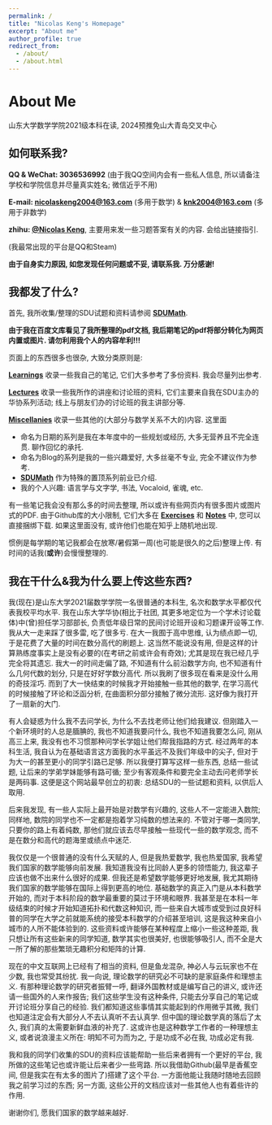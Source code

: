 ```yaml
---
permalink: /
title: "Nicolas Keng's Homepage"
excerpt: "About me"
author_profile: true
redirect_from: 
  - /about/
  - /about.html
---
```


About Me
======

山东大学数学学院2021级本科在读, 2024预推免山大青岛交叉中心

## 如何联系我? 

**QQ & WeChat: 3036536992** (由于我QQ空间内会有一些私人信息, 所以请备注学校和学院信息并尽量真实姓名; 微信近乎不用)

**E-mail: nicolaskeng2004@163.com** (多用于数学) & **knk2004@163.com** (多用于非数学)

**zhihu: [@Nicolas Keng](https://www.zhihu.com/people/nicolas-keng)**, 主要用来发一些习题答案有关的内容. 会给出链接指引. 

(我最常出现的平台是QQ和Steam)

**由于自身实力原因, 如您发现任何问题或不妥, 请联系我. 万分感谢!**

## 我都发了什么? 

首先, 我所收集/整理的SDU试题和资料请参阅 **[SDUMath](https://nicolaskeng.github.io/miscellanies/SDUMath-Exams)**. 

**由于我在百度文库看见了我所整理的pdf文档, 我后期笔记的pdf将部分转化为网页内置或图片. 请勿利用我个人的内容牟利!!!**

页面上的东西很多也很杂, 大致分类原则是: 

**[Learnings](https://nicolaskeng.github.io/learnings/)** 收录一些我自己的笔记, 它们大多参考了多份资料. 我会尽量列出参考.

**[Lectures](https://nicolaskeng.github.io/lectures/)** 收录一些我所作的讲座和讨论班的资料, 它们主要来自我在SDU主办的华协系列活动; 线上与朋友们办的讨论班的我主讲部分等.

**[Miscellanies](https://nicolaskeng.github.io/miscellanies/)** 收录一些其他的(大部分与数学关系不大的)内容. 这里面
    
  - 命名为日期的系列是我在本年度中的一些规划或经历, 大多无营养且不完全连贯. 聊作回忆的承托.
  - 命名为Blog的系列是我的一些兴趣爱好, 大多丝毫不专业, 完全不建议作为参考. 
  - **[SDUMath](https://nicolaskeng.github.io/miscellanies/SDUMath-Exams)** 作为特殊的置顶系列前业已介绍.
  - 我的个人兴趣: 语言学与文字学, 书法, Vocaloid, 雀魂, etc.

有一些笔记我会没有那么多的时间去整理, 所以或许有些网页内有很多图片或图片式的PDF. 由于Github库的大小限制, 它们大多在 **[Exercises](https://github.com/NicolasKeng/Exercises)** 和 **[Notes](https://github.com/NicolasKeng/Notes)** 中, 您可以直接捆绑下载. 如果这里面没有, 或许他们也能在知乎上随机地出现.

惯例是每学期的笔记我都会在放寒/暑假第一周(也可能是很久的之后)整理上传. 有时间的话我(**或许**)会慢慢整理的. 

## 我在干什么&我为什么要上传这些东西?

我(现在)是山东大学2021届数学学院一名很普通的本科生, 名次和数学水平都仅代表我校平均水平. 
我在山东大学华协(相比于社团, 其更多地定位为一个学术讨论载体)中(曾)担任学习部部长, 负责低年级日常的民间讨论班开设和习题课开设等工作. 
我从大一走来踩了很多雷, 吃了很多亏. 
在大一我囿于高中思维, 认为绩点即一切, 于是花费了大量的时间在数分高代的刷题上. 
这当然不能说没有用, 但是这样的计算熟练度事实上是没有必要的(在考研之前或许会有奇效); 尤其是现在我已经几乎完全将其遗忘. 
我大一的时间走偏了路, 不知道有什么前沿数学方向, 也不知道有什么几何代数的划分, 只是在好好学数分高代. 
所以我刷了很多现在看来是没什么用的奇技淫巧. 
而到了大一快结束的时候我才开始接触一些其他的数学, 在学习高代的时候接触了环论和泛函分析, 在曲面积分部分接触了微分流形. 
这好像为我打开了一扇新的大门. 

有人会疑惑为什么我不去问学长, 为什么不去找老师让他们给我建议. 
但刚踏入一个新环境时的人总是腼腆的, 我也不知道我要问什么, 我也不知道我要怎么问, 刚从高三上来, 我没有也不习惯那种问学长学姐让他们帮我指路的方式. 
经过两年的本科生活, 我自认为在基础语言这方面我的水平虽远不及我们年级中的尖子, 但对于为大一的甚至更小的同学引路已足够. 
所以我便打算写这样一些东西, 总结一些试题, 让后来的学弟学妹能够有路可循; 至少有客观条件和要完全主动去问老师学长是两码事.
这便是这个网站最早创立的初衷: 总结SDU的一些试题和资料, 以供后人取用.

后来我发现, 有一些人实际上最开始是对数学有兴趣的, 这些人不一定能进入数院; 同样地, 数院的同学也不一定都是抱着学习纯数的想法来的. 
不管对于哪一类同学, 只要你的路上有着纯数, 那他们就应该去尽早接触一些现代一些的数学观念, 而不是在数分和高代的题海里或绩点中迷茫. 

我仅仅是一个很普通的没有什么天赋的人, 但是我热爱数学, 我也热爱国家, 我希望我们国家的数学能够向前发展. 
我知道我没有比同龄人更多的领悟能力, 我这辈子应该也做不出来什么很好的成果. 
但我还是希望数学能够更好地发展, 我尤其期待我们国家的数学能够在国际上得到更高的地位. 
基础数学的真正入门是从本科数学开始的, 而对于本科阶段的数学最重要的莫过于环境和眼界. 
我甚至是在本科一年级结束的时候才开始知道拓扑和代数这种知识, 而一些来自大城市或受到过良好科普的同学在大学之前就能系统的接受本科数学的介绍甚至培训, 这是我这种来自小城市的人所不能体验到的. 
这些资料或许能够在某种程度上缩小一些这种差距, 我只想让所有这些新来的同学知道, 数学其实也很美好, 也很能够吸引人, 而不全是大一所了解的那些繁琐无趣积分和矩阵的计算. 

现在的中文互联网上已经有了相当的资料, 但是鱼龙混杂, 神必人与云玩家也不在少数, 我也常受其纷扰. 
我一向说, 理论数学的研究必不可缺的是家庭条件和理想主义. 
有那种理论数学的研究者振臂一呼, 翻译外国教材或是编写自己的讲义, 或许还请一些国外的人来作报告; 我们这些学生没有这种条件, 只能去分享自己的笔记或开讨论班分享自己的经验. 
我们都知道这些事情其实能起到的作用微乎其微, 我们也知道注定会有大部分人不去认真听不去认真学. 
但中国的理论数学真的落后了太久, 我们真的太需要新鲜血液的补充了. 
这或许也是这种数学工作者的一种理想主义, 或者说浪漫主义所在: 明知不可为而为之, 于是功成不必在我, 功成必定有我. 

我和我的同学们收集的SDU的资料应该能帮助一些后来者拥有一个更好的平台, 我所做的这些笔记也或许能让后来者少一些弯路.
所以我借助Github(最早是香蕉空间, 但是我实在有太多的图片了)搭建了这个平台.
一方面他能让我随时随地去回顾我之前学习过的东西; 另一方面, 这些公开的文档应该对一些其他人也有着些许的作用. 

谢谢你们, 愿我们国家的数学越来越好.





